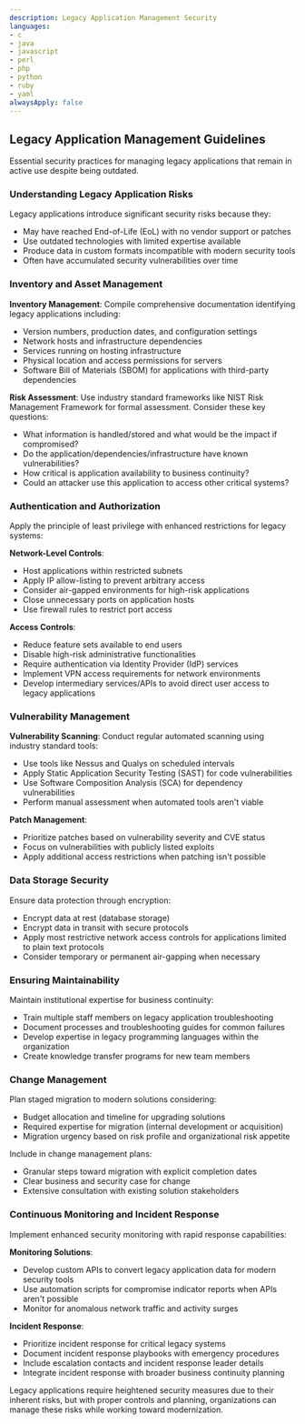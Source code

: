 ```yaml
---
description: Legacy Application Management Security
languages:
- c
- java
- javascript
- perl
- php
- python
- ruby
- yaml
alwaysApply: false
---
```


## Legacy Application Management Guidelines

Essential security practices for managing legacy applications that remain in active use despite being outdated.

### Understanding Legacy Application Risks

Legacy applications introduce significant security risks because they:
- May have reached End-of-Life (EoL) with no vendor support or patches
- Use outdated technologies with limited expertise available
- Produce data in custom formats incompatible with modern security tools
- Often have accumulated security vulnerabilities over time

### Inventory and Asset Management

**Inventory Management**: Compile comprehensive documentation identifying legacy applications including:
- Version numbers, production dates, and configuration settings
- Network hosts and infrastructure dependencies
- Services running on hosting infrastructure
- Physical location and access permissions for servers
- Software Bill of Materials (SBOM) for applications with third-party dependencies

**Risk Assessment**: Use industry standard frameworks like NIST Risk Management Framework for formal assessment. Consider these key questions:
- What information is handled/stored and what would be the impact if compromised?
- Do the application/dependencies/infrastructure have known vulnerabilities?
- How critical is application availability to business continuity?
- Could an attacker use this application to access other critical systems?

### Authentication and Authorization

Apply the principle of least privilege with enhanced restrictions for legacy systems:

**Network-Level Controls**:
- Host applications within restricted subnets
- Apply IP allow-listing to prevent arbitrary access
- Consider air-gapped environments for high-risk applications
- Close unnecessary ports on application hosts
- Use firewall rules to restrict port access

**Access Controls**:
- Reduce feature sets available to end users
- Disable high-risk administrative functionalities
- Require authentication via Identity Provider (IdP) services
- Implement VPN access requirements for network environments
- Develop intermediary services/APIs to avoid direct user access to legacy applications

### Vulnerability Management

**Vulnerability Scanning**: Conduct regular automated scanning using industry standard tools:
- Use tools like Nessus and Qualys on scheduled intervals
- Apply Static Application Security Testing (SAST) for code vulnerabilities
- Use Software Composition Analysis (SCA) for dependency vulnerabilities
- Perform manual assessment when automated tools aren't viable

**Patch Management**: 
- Prioritize patches based on vulnerability severity and CVE status
- Focus on vulnerabilities with publicly listed exploits
- Apply additional access restrictions when patching isn't possible

### Data Storage Security

Ensure data protection through encryption:
- Encrypt data at rest (database storage)
- Encrypt data in transit with secure protocols
- Apply most restrictive network access controls for applications limited to plain text protocols
- Consider temporary or permanent air-gapping when necessary

### Ensuring Maintainability

Maintain institutional expertise for business continuity:
- Train multiple staff members on legacy application troubleshooting
- Document processes and troubleshooting guides for common failures
- Develop expertise in legacy programming languages within the organization
- Create knowledge transfer programs for new team members

### Change Management

Plan staged migration to modern solutions considering:
- Budget allocation and timeline for upgrading solutions
- Required expertise for migration (internal development or acquisition)
- Migration urgency based on risk profile and organizational risk appetite

Include in change management plans:
- Granular steps toward migration with explicit completion dates
- Clear business and security case for change
- Extensive consultation with existing solution stakeholders

### Continuous Monitoring and Incident Response

Implement enhanced security monitoring with rapid response capabilities:

**Monitoring Solutions**:
- Develop custom APIs to convert legacy application data for modern security tools
- Use automation scripts for compromise indicator reports when APIs aren't possible
- Monitor for anomalous network traffic and activity surges

**Incident Response**:
- Prioritize incident response for critical legacy systems
- Document incident response playbooks with emergency procedures
- Include escalation contacts and incident response leader details
- Integrate incident response with broader business continuity planning

Legacy applications require heightened security measures due to their inherent risks, but with proper controls and planning, organizations can manage these risks while working toward modernization.